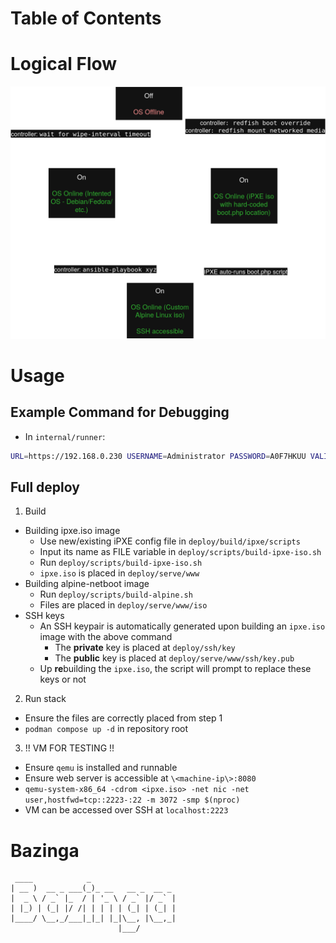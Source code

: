 # Table of Contents

# Logical Flow

![diagram](docs/diagram.drawio.png)

# Usage

## Example Command for Debugging

- In `internal/runner`:
```sh
URL=https://192.168.0.230 USERNAME=Administrator PASSWORD=A0F7HKUU VALIDCERT=false WIPEINTERVAL=300 go run .
```

## Full deploy

1. Build
  - Building ipxe.iso image
    - Use new/existing iPXE config file in `deploy/build/ipxe/scripts`
    - Input its name as FILE variable in `deploy/scripts/build-ipxe-iso.sh`
    - Run `deploy/scripts/build-ipxe-iso.sh`
    - `ipxe.iso` is placed in `deploy/serve/www`
  - Building alpine-netboot image
    - Run `deploy/scripts/build-alpine.sh`
    - Files are placed in `deploy/serve/www/iso`
  - SSH keys
    - An SSH keypair is automatically generated upon building an `ipxe.iso` image with the above command
      - The **private** key is placed at `deploy/ssh/key`
      - The **public** key is placed at `deploy/serve/www/ssh/key.pub`
    - Up **re**building the `ipxe.iso`, the script will prompt to replace these keys or not

2. Run stack
  - Ensure the files are correctly placed from step 1
  - `podman compose up -d` in repository root

3. !! VM FOR TESTING !!
  - Ensure `qemu` is installed and runnable
  - Ensure web server is accessible at `\<machine-ip\>:8080`
  - `qemu-system-x86_64 -cdrom <ipxe.iso> -net nic -net user,hostfwd=tcp::2223-:22 -m 3072 -smp $(nproc)`
  - VM can be accessed over SSH at `localhost:2223`


# Bazinga

```
 ____            _
| __ )  __ _ ___(_)_ __   __ _  __ _
|  _ \ / _` |_  / | '_ \ / _` |/ _` |
| |_) | (_| |/ /| | | | | (_| | (_| |
|____/ \__,_/___|_|_| |_|\__, |\__,_|
                        |___/
```
